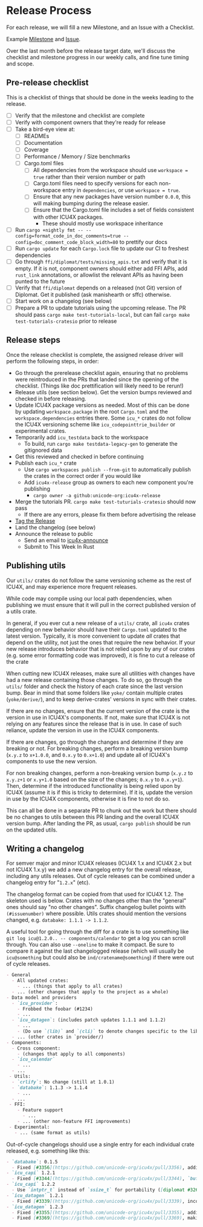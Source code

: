 # Release Process

For each release, we will fill a new Milestone, and an Issue with a Checklist.

Example [Milestone](https://github.com/unicode-org/icu4x/milestone/5) and [Issue](https://github.com/unicode-org/icu4x/issues/204#issuecomment-670819532).

Over the last month before the release target date, we'll discuss the checklist and milestone progress in our weekly calls, and fine tune timing and scope.


## Pre-release checklist

This is a checklist of things that should be done in the weeks leading to the release.

* [ ] Verify that the milestone and checklist are complete
* [ ] Verify with component owners that they're ready for release
* [ ] Take a bird-eye view at:
  * [ ] READMEs
  * [ ] Documentation
  * [ ] Coverage
  * [ ] Performance / Memory / Size benchmarks
  * [ ] Cargo.toml files
    * [ ] All dependencies from the workspace should use `workspace = true` rather than their version number or path 
    * [ ] Cargo.toml files need to specify versions for each non-workspace entry in `dependencies`, or use `workspace = true`.
    * [ ] Ensure that any new packages have version number `0.0.0`, this will making bumping during the release easier.
    * [ ] Ensure that the Cargo.toml file includes a set of fields consistent with other ICU4X packages.
        * These should mostly use workspace inheritance
* [ ] Run `cargo +nightly fmt -- --config=format_code_in_doc_comments=true --config=doc_comment_code_block_width=80` to prettify our docs
* [ ] Run `cargo update` for each `Cargo.lock` file to update our CI to freshest dependencies
* [ ] Go through `ffi/diplomat/tests/missing_apis.txt` and verify that it is empty. If it is not, component owners should either add FFI APIs, add `rust_link` annotations, or allowlist the relevant APIs as having been punted to the future
* [ ] Verify that `ffi/diplomat` depends on a released (not Git) version of Diplomat. Get it published (ask manishearth or sffc) otherwise.
* [ ] Start work on a changelog (see below)
* [ ] Prepare a PR to update tutorials using the upcoming release. The PR should pass `cargo make test-tutorials-local`, but can fail `cargo make test-tutorials-cratesio` prior to release

## Release steps

Once the release checklist is complete, the assigned release driver will perform the following steps, in order:

* Go through the prerelease checklist again, ensuring that no problems were reintroduced in the PRs that landed since the opening of the checklist. (Things like doc prettification will likely need to be rerun!)
* Release utils (see section below). Get the version bumps reviewed and checked in before releasing.
* Update ICU4X package versions as needed. Most of this can be done by updating `workspace.package` in the root `Cargo.toml` and the `workspace.dependencies` entries there. Some `icu_*` crates do not follow the ICU4X versioning scheme like `icu_codepointtrie_builder` or experimental crates.
* Temporarily add `icu_testdata` back to the workspace
  * To build, run `cargo make testdata-legacy-gen` to generate the gitignored data
* Get this reviewed and checked in before continuing
* Publish each `icu_*` crate
  * Use `cargo workspaces publish --from-git` to automatically publish the crates in the correct order if you would like
  * Add `icu4x-release` group as owners to each new component you're publishing
    * `cargo owner -a github:unicode-org:icu4x-release`
* Merge the tutorials PR. `cargo make test-tuturials-cratesio` should now pass
  * If there are any errors, please fix them before advertising the release
* [Tag the Release](https://github.com/unicode-org/icu4x/releases)
* Land the changelog (see below)
* Announce the release to public
  * Send an email to [icu4x-announce](https://groups.google.com/u/0/a/unicode.org/g/icu4x-announce)
  * Submit to This Week In Rust


## Publishing utils

Our `utils/` crates do not follow the same versioning scheme as the rest of ICU4X, and may experience more frequent releases.

While code may compile using our local path dependencies, when publishing we must ensure that it will pull in the correct published version of a utils crate.

In general, if you ever cut a new release of a `utils/` crate, all `icu4x` crates depending on new behavior should have their `Cargo.toml` updated to the latest version. Typically, it is more convenient to update _all_ crates that depend on the utility, not just the ones that require the new behavior. If your new release introduces behavior that is not relied upon by any of our crates (e.g. some error formatting code was improved), it is fine to cut a release of the crate

When cutting new ICU4X releases, make sure all utilities with changes have had a new release containing those changes. To do so, go through the `utils/` folder and check the history of each crate since the last version bump. Bear in mind that some folders like `yoke/` contain multiple crates (`yoke/derive/`), and to keep derive-crates' versions in sync with their crates.

If there are no changes, ensure that the current version of the crate is the version in use in ICU4X's components. If not, make sure that ICU4X is not relying on any features since the release that is in use. In case of such reliance, update the version in use in the ICU4X components.

If there are changes, go through the changes and determine if they are breaking or not. For breaking changes, perform a breaking version bump (`x.y.z` to `x+1.0.0`, and `0.x.y` to `0.x+1.0`) and update all of ICU4X's components to use the new version.

For non breaking changes, perform a non-breaking version bump (`x.y.z` to `x.y.z+1` or `x.y+1.0` based on the size of the changes; `0.x.y` to `0.x.y+1`). Then, determine if the introduced functionality is being relied upon by ICU4X (assume it is if this is tricky to determine). If it is, update the version in use by the ICU4X components, otherwise it is fine to not do so.

This can all be done in a separate PR to chunk out the work but there should be no changes to utils between this PR landing and the overall ICU4X version bump. After landing the PR, as usual, `cargo publish` should be run on the updated utils.

## Writing a changelog

For semver major and minor ICU4X releases (ICU4X 1.x and ICU4X 2.x but not ICU4X 1.x.y) we add a new changelog entry for the overall release, including any utils releases. Out of cycle releases can  be combined under a changelog entry for "`1.2.x`" (etc).

The changelog format can be copied from that used for ICU4X 1.2. The skeleton used is below. Crates with no changes other than the "general" ones should say "no other changes". Suffix changelog bullet points with `(#issuenumber)` where possible. Utils crates should mention the versions changed, e.g. `databake: 1.1.1 -> 1.1.2`.

A useful tool for going through the diff for a crate is to use something like `git log icu@1.2.0.. -- components/calendar` to get a log you can scroll through. You can also use `--oneline` to make it compact. Be sure to compare it against the last changelogged release (which will usually be `icu@something` but could also be `ind/cratename@something`) if there were out of cycle releases.

```markdown
- General
  - All updated crates:
    - ... (things that apply to all crates)
  - ... (other changes that apply to the project as a whole)
- Data model and providers
  - `icu_provider`:
    - Frobbed the foobar (#1234)
    - ...
  - `icu_datagen`: (includes patch updates 1.1.1 and 1.1.2)
    - ...
    - (Do use `(lib)` and `(cli)` to denote changes specific to the library or binary)
  - ... (other crates in `provider/)
- Components:
  - Cross component:
    - (changes that apply to all components)
  - `icu_calendar`
    - ...
  - ...
 - Utils:
  - `crlify`: No change (still at 1.0.1)
  - `databake`: 1.1.3 -> 1.1.4
    - ...
  - ...
 - FFI:
    - Feature support
      - ...
    - ... (other non-feature FFI improvements)
 - Experimental:
   - ... (same format as utils)

```

Out-of-cycle changelogs should use a single entry for each individual crate released, e.g. something like this:

```markdown
- `databake`: 0.1.5
  - Fixed [#3356](https://github.com/unicode-org/icu4x/pull/3356), adding `allow` for clippy false-positives
- `icu_capi` 1.2.1
  - Fixed [#3344](https://github.com/unicode-org/icu4x/pull/3344), `buffer_provider` feature accidentally pulling in extra crates
- `icu_capi` 1.2.2
  - Use `intptr_t` instead of `ssize_t` for portability ([diplomat #326](https://github.com/rust-diplomat/diplomat/issues/326))
- `icu_datagen` 1.2.1
  - Fixed [#3339](https://github.com/unicode-org/icu4x/pull/3339), incorrect Cargo features
- `icu_datagen` 1.2.3
  - Fixed [#3355](https://github.com/unicode-org/icu4x/pull/3355), adding MSRV annotations to generated code
  - Fixed [#3369](https://github.com/unicode-org/icu4x/pull/3369), making datagen call `rustfmt` directly instead of using the `rust-format` dependency
```

